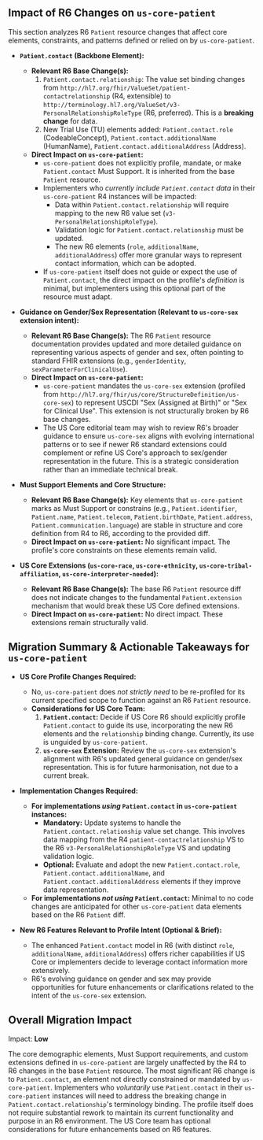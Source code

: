 ## Impact of R6 Changes on `us-core-patient`

This section analyzes R6 `Patient` resource changes that affect core elements, constraints, and patterns defined or relied on by `us-core-patient`.

*   **`Patient.contact` (Backbone Element):**
    *   **Relevant R6 Base Change(s):**
        1.  `Patient.contact.relationship`: The value set binding changes from `http://hl7.org/fhir/ValueSet/patient-contactrelationship` (R4, extensible) to `http://terminology.hl7.org/ValueSet/v3-PersonalRelationshipRoleType` (R6, preferred). This is a **breaking change** for data.
        2.  New Trial Use (TU) elements added: `Patient.contact.role` (CodeableConcept), `Patient.contact.additionalName` (HumanName), `Patient.contact.additionalAddress` (Address).
    *   **Direct Impact on `us-core-patient`:**
        *   `us-core-patient` does not explicitly profile, mandate, or make `Patient.contact` Must Support. It is inherited from the base `Patient` resource.
        *   Implementers who *currently include `Patient.contact` data* in their `us-core-patient` R4 instances will be impacted:
            *   Data within `Patient.contact.relationship` will require mapping to the new R6 value set (`v3-PersonalRelationshipRoleType`).
            *   Validation logic for `Patient.contact.relationship` must be updated.
            *   The new R6 elements (`role`, `additionalName`, `additionalAddress`) offer more granular ways to represent contact information, which can be adopted.
        *   If `us-core-patient` itself does not guide or expect the use of `Patient.contact`, the direct impact on the profile's *definition* is minimal, but implementers using this optional part of the resource must adapt.

*   **Guidance on Gender/Sex Representation (Relevant to `us-core-sex` extension intent):**
    *   **Relevant R6 Base Change(s):** The R6 `Patient` resource documentation provides updated and more detailed guidance on representing various aspects of gender and sex, often pointing to standard FHIR extensions (e.g., `genderIdentity`, `sexParameterForClinicalUse`).
    *   **Direct Impact on `us-core-patient`:**
        *   `us-core-patient` mandates the `us-core-sex` extension (profiled from `http://hl7.org/fhir/us/core/StructureDefinition/us-core-sex`) to represent USCDI "Sex (Assigned at Birth)" or "Sex for Clinical Use". This extension is not structurally broken by R6 base changes.
        *   The US Core editorial team may wish to review R6's broader guidance to ensure `us-core-sex` aligns with evolving international patterns or to see if newer R6 standard extensions could complement or refine US Core's approach to sex/gender representation in the future. This is a strategic consideration rather than an immediate technical break.

*   **Must Support Elements and Core Structure:**
    *   **Relevant R6 Base Change(s):** Key elements that `us-core-patient` marks as Must Support or constrains (e.g., `Patient.identifier`, `Patient.name`, `Patient.telecom`, `Patient.birthDate`, `Patient.address`, `Patient.communication.language`) are stable in structure and core definition from R4 to R6, according to the provided diff.
    *   **Direct Impact on `us-core-patient`:** No significant impact. The profile's core constraints on these elements remain valid.

*   **US Core Extensions (`us-core-race`, `us-core-ethnicity`, `us-core-tribal-affiliation`, `us-core-interpreter-needed`):**
    *   **Relevant R6 Base Change(s):** The base R6 `Patient` resource diff does not indicate changes to the fundamental `Patient.extension` mechanism that would break these US Core defined extensions.
    *   **Direct Impact on `us-core-patient`:** No direct impact. These extensions remain structurally valid.

## Migration Summary & Actionable Takeaways for `us-core-patient`

*   **US Core Profile Changes Required:**
    *   No, `us-core-patient` does *not strictly need* to be re-profiled for its current specified scope to function against an R6 `Patient` resource.
    *   **Considerations for US Core Team:**
        1.  **`Patient.contact`:** Decide if US Core R6 should explicitly profile `Patient.contact` to guide its use, incorporating the new R6 elements and the `relationship` binding change. Currently, its use is unguided by `us-core-patient`.
        2.  **`us-core-sex` Extension:** Review the `us-core-sex` extension's alignment with R6's updated general guidance on gender/sex representation. This is for future harmonisation, not due to a current break.

*   **Implementation Changes Required:**
    *   **For implementations *using* `Patient.contact` in `us-core-patient` instances:**
        *   **Mandatory:** Update systems to handle the `Patient.contact.relationship` value set change. This involves data mapping from the R4 `patient-contactrelationship` VS to the R6 `v3-PersonalRelationshipRoleType` VS and updating validation logic.
        *   **Optional:** Evaluate and adopt the new `Patient.contact.role`, `Patient.contact.additionalName`, and `Patient.contact.additionalAddress` elements if they improve data representation.
    *   **For implementations *not using* `Patient.contact`:** Minimal to no code changes are anticipated for other `us-core-patient` data elements based on the R6 `Patient` diff.

*   **New R6 Features Relevant to Profile Intent (Optional & Brief):**
    *   The enhanced `Patient.contact` model in R6 (with distinct `role`, `additionalName`, `additionalAddress`) offers richer capabilities if US Core or implementers decide to leverage contact information more extensively.
    *   R6's evolving guidance on gender and sex may provide opportunities for future enhancements or clarifications related to the intent of the `us-core-sex` extension.

## Overall Migration Impact
Impact: **Low**

The core demographic elements, Must Support requirements, and custom extensions defined in `us-core-patient` are largely unaffected by the R4 to R6 changes in the base `Patient` resource. The most significant R6 change is to `Patient.contact`, an element not directly constrained or mandated by `us-core-patient`. Implementers who *voluntarily* use `Patient.contact` in their `us-core-patient` instances will need to address the breaking change in `Patient.contact.relationship`'s terminology binding. The profile itself does not require substantial rework to maintain its current functionality and purpose in an R6 environment. The US Core team has optional considerations for future enhancements based on R6 features.